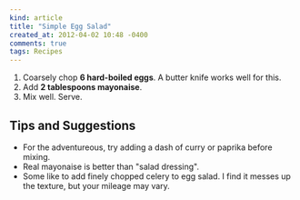 ```yaml
---
kind: article
title: "Simple Egg Salad"
created_at: 2012-04-02 10:48 -0400
comments: true
tags: Recipes
---
```


1. Coarsely chop **6 hard-boiled eggs**. A butter knife works well for this.
2. Add **2 tablespoons mayonaise**.
3. Mix well. Serve.

Tips and Suggestions
--------------------
- For the adventureous, try adding a dash of curry or paprika before mixing.
- Real mayonaise is better than "salad dressing".
- Some like to add finely chopped celery to egg salad. I find it messes up the
  texture, but your mileage may vary.

